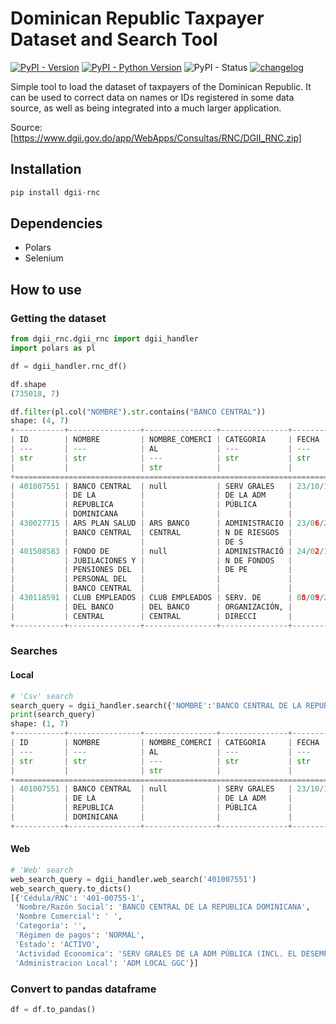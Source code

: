 # Dominican Republic Taxpayer Dataset and Search Tool

[![PyPI - Version](https://img.shields.io/pypi/v/dgii-rnc)](https://pypi.org/project/dgii-rnc/) [![PyPI - Python Version](https://img.shields.io/pypi/pyversions/dgii-rnc)](https://www.python.org/downloads/)
 ![PyPI - Status](https://img.shields.io/pypi/status/dgii-rnc) [![changelog](https://img.shields.io/badge/changelog-5A5A5A)](./CHANGELOG.md)

Simple tool to load the dataset of taxpayers of the Dominican Republic. It can be used to correct data on names or IDs registered in some data source, as well as being integrated into a much larger application.

Source: [https://www.dgii.gov.do/app/WebApps/Consultas/RNC/DGII_RNC.zip]

## Installation

```python
pip install dgii-rnc
```

## Dependencies

- Polars
- Selenium

## How to use

### Getting the dataset

```python
from dgii_rnc.dgii_rnc import dgii_handler
import polars as pl

df = dgii_handler.rnc_df()

df.shape
(735018, 7)

df.filter(pl.col("NOMBRE").str.contains("BANCO CENTRAL"))
shape: (4, 7)
+-----------+----------------+----------------+---------------+------------+--------------+--------+
| ID        | NOMBRE         | NOMBRE_COMERCI | CATEGORIA     | FECHA      | REGIMEN_PAGO | ESTADO |
| ---       | ---            | AL             | ---           | ---        | ---          | ---    |
| str       | str            | ---            | str           | str        | str          | str    |
|           |                | str            |               |            |              |        |
+==================================================================================================+
| 401007551 | BANCO CENTRAL  | null           | SERV GRALES   | 23/10/1947 | ACTIVO       | NORMAL |
|           | DE LA          |                | DE LA ADM     |            |              |        |
|           | REPUBLICA      |                | PÚBLICA       |            |              |        |
|           | DOMINICANA     |                |               |            |              |        |
| 430027715 | ARS PLAN SALUD | ARS BANCO      | ADMINISTRACIO | 23/06/2003 | ACTIVO       | NORMAL |
|           | BANCO CENTRAL  | CENTRAL        | N DE RIESGOS  |            |              |        |
|           |                |                | DE S          |            |              |        |
| 401508583 | FONDO DE       | null           | ADMINISTRACIÓ | 24/02/1999 | ACTIVO       | NORMAL |
|           | JUBILACIONES Y |                | N DE FONDOS   |            |              |        |
|           | PENSIONES DEL  |                | DE PE         |            |              |        |
|           | PERSONAL DEL   |                |               |            |              |        |
|           | BANCO CENTRAL  |                |               |            |              |        |
| 430118591 | CLUB EMPLEADOS | CLUB EMPLEADOS | SERV. DE      | 08/09/2011 | ACTIVO       | NORMAL |
|           | DEL BANCO      | DEL BANCO      | ORGANIZACIÓN, |            |              |        |
|           | CENTRAL        | CENTRAL        | DIRECCI       |            |              |        |
+-----------+----------------+----------------+---------------+------------+--------------+--------+
```

### Searches

#### Local

```python
# 'Csv' search
search_query = dgii_handler.search({'NOMBRE':'BANCO CENTRAL DE LA REPUBLICA'})
print(search_query)
shape: (1, 7)
+-----------+----------------+----------------+---------------+------------+--------------+--------+
| ID        | NOMBRE         | NOMBRE_COMERCI | CATEGORIA     | FECHA      | REGIMEN_PAGO | ESTADO |
| ---       | ---            | AL             | ---           | ---        | ---          | ---    |
| str       | str            | ---            | str           | str        | str          | str    |
|           |                | str            |               |            |              |        |
+==================================================================================================+
| 401007551 | BANCO CENTRAL  | null           | SERV GRALES   | 23/10/1947 | ACTIVO       | NORMAL |
|           | DE LA          |                | DE LA ADM     |            |              |        |
|           | REPUBLICA      |                | PÚBLICA       |            |              |        |
|           | DOMINICANA     |                |               |            |              |        |
+-----------+----------------+----------------+---------------+------------+--------------+--------+
```

#### Web

```python
# 'Web' search
web_search_query = dgii_handler.web_search('401007551')
web_search_query.to_dicts()
[{'Cédula/RNC': '401-00755-1',
 'Nombre/Razón Social': 'BANCO CENTRAL DE LA REPUBLICA DOMINICANA',
 'Nombre Comercial': ' ',
 'Categoría': '',
 'Régimen de pagos': 'NORMAL',
 'Estado': 'ACTIVO',
 'Actividad Economica': 'SERV GRALES DE LA ADM PÚBLICA (INCL. EL DESEMPEÑO DE FUNCIONES EJECUTIVAS Y LEGISLATIVAS DE ADM POR PARTE DE LAS ENTIDADES DE LA A',
 'Administracion Local': 'ADM LOCAL GGC'}]
```

### Convert to pandas dataframe

```python
df = df.to_pandas()
```
